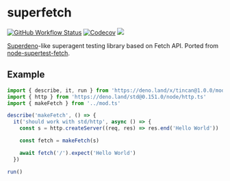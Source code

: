 # superfetch

[![GitHub Workflow Status][gh-actions-img]][github-actions]
[![Codecov][codecov-badge]][codecov] [![][docs-badge]][docs]

[Superdeno](https://github.com/asos-craigmorten/superdeno)-like superagent testing library based on Fetch API. Ported from [node-supertest-fetch](https://github.com/jwalton/node-supertest-fetch).

## Example

```ts
import { describe, it, run } from 'https://deno.land/x/tincan@1.0.0/mod.ts'
import { http } from 'https://deno.land/std@0.151.0/node/http.ts'
import { makeFetch } from '../mod.ts'

describe('makeFetch', () => {
  it('should work with std/http', async () => {
    const s = http.createServer((req, res) => res.end('Hello World'))

    const fetch = makeFetch(s)

    await fetch('/').expect('Hello World')
  })

run()
```

[gh-actions-img]: https://img.shields.io/github/workflow/status/deno-libs/superfetch/CI?style=flat-square
[codecov]: https://codecov.io/gh/deno-libs/superfetch
[github-actions]: https://github.com/deno-libs/superfetch/actions
[codecov-badge]: https://img.shields.io/codecov/c/gh/deno-libs/superfetch?style=flat-square
[docs-badge]: https://img.shields.io/github/v/release/deno-libs/superfetch?color=yellow&label=Docs&logo=deno&style=flat-square
[docs]: https://doc.deno.land/https/deno.land/x/superfetch/mod.ts
